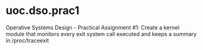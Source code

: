 # uoc.dso.prac1
Operative Systems Design - Practical Assignment #1: Create a kernel module that monitors every exit system call executed and keeps a summary in /proc/traceexit
